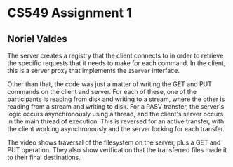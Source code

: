 # CS549 Assignment 1
## Noriel Valdes

The server creates a registry that the client connects to in order to retrieve the specific requests that it needs to make for each command.  In the client, this is a server proxy that implements the `IServer` interface.

Other than that, the code was just a matter of writing the GET and PUT commands on the client and server.  For each of these, one of the participants is reading from disk and writing to a stream, where the other is reading from a stream and writing to disk.  For a PASV transfer, the server's logic occurs asynchronously using a thread, and the client's server occurs in the main thread of execution.  This is reversed for an active transfer, with the client working asynchronously and the server locking for each transfer.

The video shows traversal of the filesystem on the server, plus a GET and PUT operation.  They also show verification that the transferred files made it to their final destinations.


